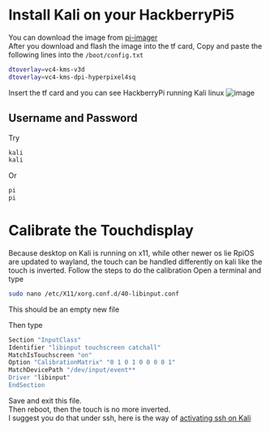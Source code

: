 # Install Kali on your HackberryPi5

You can download the image from [pi-imager](https://www.raspberrypi.com/software/)  
After you download and flash the image into the tf card, Copy and paste the following lines into the `/boot/config.txt`  

```sh
dtoverlay=vc4-kms-v3d
dtoverlay=vc4-kms-dpi-hyperpixel4sq
```

Insert the tf card and you can see HackberryPi running Kali linux
![image](https://github.com/user-attachments/assets/9a049e49-eef4-46af-961e-31cb7b6daf2d)


## Username and Password

Try 
```sh
kali
kali
```
Or
```sh
pi
pi
```

# Calibrate the Touchdisplay

Because desktop on Kali is running on x11, while other newer os lie RpiOS are updated to wayland, the touch can be handled differently on kali like the touch is inverted.
Follow the steps to do the calibration
Open a terminal and type
```sh
sudo nano /etc/X11/xorg.conf.d/40-libinput.conf
```
This should be an empty new file

Then type 
```sh
Section "InputClass"
Identifier "libinput touchscreen catchall"
MatchIsTouchscreen "on"
Option "CalibrationMatrix" "0 1 0 1 0 0 0 0 1"
MatchDevicePath "/dev/input/event**
Driver "libinput"
EndSection
```

Save and exit this file.  
Then reboot, then the touch is no more inverted.  
I suggest you do that under ssh, here is the way of [activating ssh on Kali](https://www.geeksforgeeks.org/how-to-enable-and-start-ssh-on-kali-linux/)
